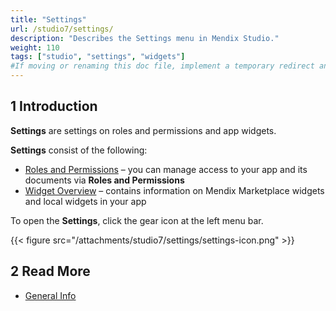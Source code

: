 ```yaml
---
title: "Settings"
url: /studio7/settings/
description: "Describes the Settings menu in Mendix Studio."
weight: 110
tags: ["studio", "settings", "widgets"]
#If moving or renaming this doc file, implement a temporary redirect and let the respective team know they should update the URL in the product. See Mapping to Products for more details.
---
```


## 1 Introduction

**Settings** are settings on roles and permissions and app widgets. 

**Settings** consist of the following:

* [Roles and Permissions](/studio7/settings-security/) – you can manage access to your app and its documents via **Roles and Permissions**
* [Widget Overview](/studio7/settings-widget-overview/) – contains information on Mendix Marketplace widgets and local widgets in your app

To open the **Settings**, click the gear icon at the left menu bar.

{{< figure src="/attachments/studio7/settings/settings-icon.png" >}}

## 2 Read More

* [General Info](/studio7/general/)
